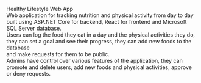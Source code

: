 Healthy Lifestyle Web App  
Web application for tracking nutrition and physical activity from day to day built using ASP.NET Core for backend, React for frontend and Microsoft SQL Server database.  
Users can log the food they eat in a day and the physical activities they do, they can set a goal and see their progress, they can add new foods to the database  
and make requests for them to be public.  
Admins have control over various features of the application, they can promote and delete users, add new foods and physical activities, approve or deny requests. 
